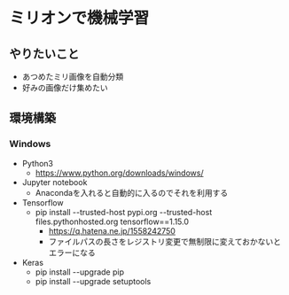 # ミリオンで機械学習

## やりたいこと
* あつめたミリ画像を自動分類
* 好みの画像だけ集めたい

## 環境構築
### Windows
* Python3
    * https://www.python.org/downloads/windows/
* Jupyter notebook
    * Anacondaを入れると自動的に入るのでそれを利用する
* Tensorflow
    * pip install --trusted-host pypi.org --trusted-host files.pythonhosted.org tensorflow==1.15.0
        * https://q.hatena.ne.jp/1558242750
        * ファイルパスの長さをレジストリ変更で無制限に変えておかないとエラーになる
* Keras
    * pip install --upgrade pip
    * pip install --upgrade setuptools
